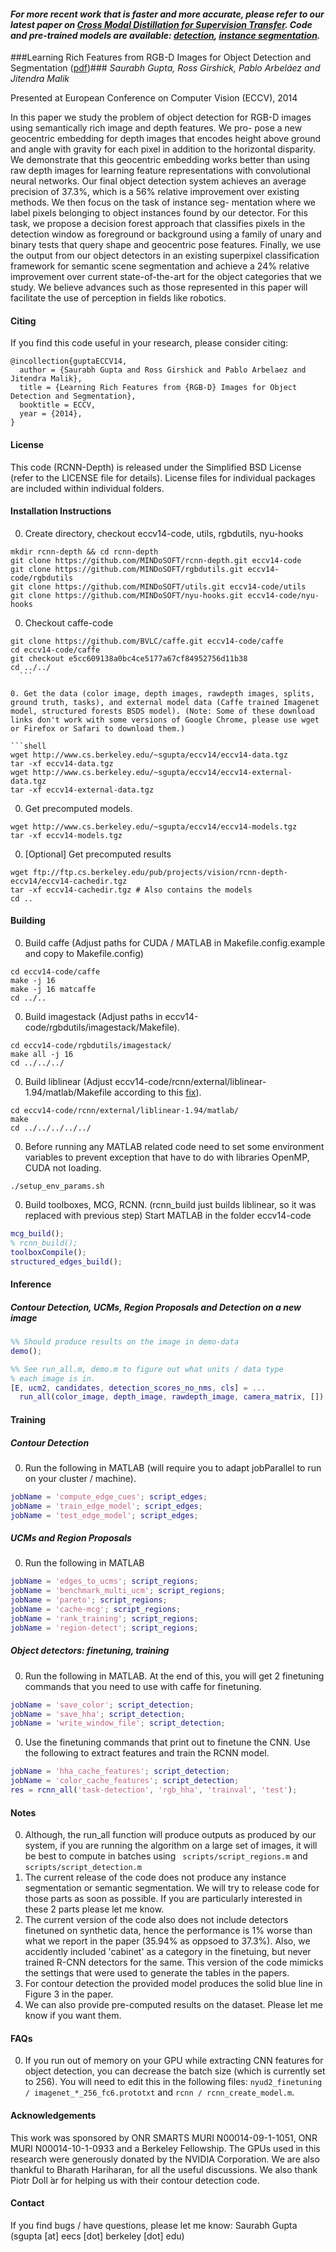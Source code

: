 #### _For more recent work that is faster and more accurate, please refer to our latest paper on [Cross Modal Distillation for Supervision Transfer](http://arxiv.org/pdf/1507.00448.pdf). Code and pre-trained models are available:  [detection](https://github.com/s-gupta/fast-rcnn/tree/distillation), [instance segmentation](https://github.com/s-gupta/fast-rcnn/tree/sds-distillation)._


###Learning Rich Features from RGB-D Images for Object Detection and Segmentation ([pdf](http://www.cs.berkeley.edu/~sgupta/pdf/rcnn-depth.pdf))###
*Saurabh Gupta, Ross Girshick, Pablo Arbeláez and Jitendra Malik*

Presented at European Conference on Computer Vision (ECCV), 2014 

In this paper we study the problem of object detection for RGB-D images using semantically rich image and depth features. We pro- pose a new geocentric embedding for depth images that encodes height above ground and angle with gravity for each pixel in addition to the horizontal disparity. We demonstrate that this geocentric embedding works better than using raw depth images for learning feature representations with convolutional neural networks. Our final object detection system achieves an average precision of 37.3%, which is a 56% relative improvement over existing methods. We then focus on the task of instance seg- mentation where we label pixels belonging to object instances found by our detector. For this task, we propose a decision forest approach that classifies pixels in the detection window as foreground or background using a family of unary and binary tests that query shape and geocentric pose features. Finally, we use the output from our object detectors in an existing superpixel classification framework for semantic scene segmentation and achieve a 24% relative improvement over current state-of-the-art for the object categories that we study. We believe advances such as those represented in this paper will facilitate the use of perception in fields like robotics.


#### Citing ####
If you find this code useful in your research, please consider citing:

    @incollection{guptaECCV14,
      author = {Saurabh Gupta and Ross Girshick and Pablo Arbelaez and Jitendra Malik},
      title = {Learning Rich Features from {RGB-D} Images for Object Detection and Segmentation},
      booktitle = ECCV,
      year = {2014},
    }

#### License ####
This code (RCNN-Depth) is released under the Simplified BSD License (refer to the LICENSE file for details). License files for individual packages are included within individual folders.

#### Installation Instructions ####
0. Create directory, checkout eccv14-code, utils, rgbdutils, nyu-hooks

  ```shell
  mkdir rcnn-depth && cd rcnn-depth
  git clone https://github.com/MINDoSOFT/rcnn-depth.git eccv14-code
  git clone https://github.com/MINDoSOFT/rgbdutils.git eccv14-code/rgbdutils
  git clone https://github.com/MINDoSOFT/utils.git eccv14-code/utils
  git clone https://github.com/MINDoSOFT/nyu-hooks.git eccv14-code/nyu-hooks
  ```

0. Checkout caffe-code 

  ```shell
  git clone https://github.com/BVLC/caffe.git eccv14-code/caffe
  cd eccv14-code/caffe
  git checkout e5cc609138a0bc4ce5177a67cf84952756d11b38
  cd ../../
    ```
  
0. Get the data (color image, depth images, rawdepth images, splits, ground truth, tasks), and external model data (Caffe trained Imagenet model, structured forests BSDS model). (Note: Some of these download links don't work with some versions of Google Chrome, please use wget or Firefox or Safari to download them.)

  ```shell
  wget http://www.cs.berkeley.edu/~sgupta/eccv14/eccv14-data.tgz
  tar -xf eccv14-data.tgz
  wget http://www.cs.berkeley.edu/~sgupta/eccv14/eccv14-external-data.tgz
  tar -xf eccv14-external-data.tgz
  ```

0. Get precomputed models.
 
  ```shell
  wget http://www.cs.berkeley.edu/~sgupta/eccv14/eccv14-models.tgz
  tar -xf eccv14-models.tgz 
  ```

0. [Optional] Get precomputed results

  ```shell
  wget ftp://ftp.cs.berkeley.edu/pub/projects/vision/rcnn-depth-eccv14/eccv14-cachedir.tgz
  tar -xf eccv14-cachedir.tgz # Also contains the models
  cd ..
  ```

#### Building ####
0. Build caffe (Adjust paths for CUDA / MATLAB in Makefile.config.example and copy to Makefile.config)

  ```shell
  cd eccv14-code/caffe
  make -j 16
  make -j 16 matcaffe
  cd ../..
  ```
  
0. Build imagestack (Adjust paths in eccv14-code/rgbdutils/imagestack/Makefile).
  ```shell
  cd eccv14-code/rgbdutils/imagestack/
  make all -j 16
  cd ../../../
  ```
  
0. Build liblinear (Adjust eccv14-code/rcnn/external/liblinear-1.94/matlab/Makefile according to this [fix](https://github.com/s-gupta/rcnn-depth/issues/2#issuecomment-214543179)).

  ```shell
  cd eccv14-code/rcnn/external/liblinear-1.94/matlab/
  make
  cd ../../../../../
  ```

0. Before running any MATLAB related code need to set some environment variables to prevent exception that have to do with libraries OpenMP, CUDA not loading.

  ```shell
  ./setup_env_params.sh
  ```

0. Build toolboxes, MCG, RCNN. (rcnn_build just builds liblinear, so it was replaced with previous step) Start MATLAB in the folder eccv14-code

  ```matlab
  mcg_build();
  % rcnn_build();
  toolboxCompile();
  structured_edges_build();
  ```

#### Inference ####
##### Contour Detection, UCMs, Region Proposals and Detection on a new image #####
  ```matlab
  %% Should produce results on the image in demo-data 
  demo();
  
  %% See run_all.m, demo.m to figure out what units / data type
  % each image is in.
  [E, ucm2, candidates, detection_scores_no_nms, cls] = ...
    run_all(color_image, depth_image, rawdepth_image, camera_matrix, []);
  ```
  
#### Training ####
##### Contour Detection #####
0. Run the following in MATLAB (will require you to adapt jobParallel to run on your cluster / machine).

  ```matlab
  jobName = 'compute_edge_cues'; script_edges;
  jobName = 'train_edge_model'; script_edges;
  jobName = 'test_edge_model'; script_edges;
  ```

##### UCMs and Region Proposals #####
0. Run the following in MATLAB

  ```matlab
  jobName = 'edges_to_ucms'; script_regions;
  jobName = 'benchmark_multi_ucm'; script_regions;
  jobName = 'pareto'; script_regions;
  jobName = 'cache-mcg'; script_regions;
  jobName = 'rank_training'; script_regions;
  jobName = 'region-detect'; script_regions;
  ```

##### Object detectors: finetuning, training #####
0. Run the following in MATLAB. At the end of this, you will get 2 finetuning commands that you need to use with caffe for finetuning.

  ```matlab
  jobName = 'save_color'; script_detection;
  jobName = 'save_hha'; script_detection;
  jobName = 'write_window_file'; script_detection;
  ```

0. Use the finetuning commands that print out to finetune the CNN. Use the following to extract features and train the RCNN model.

  ```matlab
  jobName = 'hha_cache_features'; script_detection;
  jobName = 'color_cache_features'; script_detection;
  res = rcnn_all('task-detection', 'rgb_hha', 'trainval', 'test');
  ```
  
#### Notes ####
0. Although, the run_all function will produce outputs as produced by our system, if you are running the algorithm on a large set of images, it will be best to compute in batches using ``` scripts/script_regions.m``` and ```scripts/script_detection.m```
0. The current release of the code does not produce any instance segmentation or semantic segmentation. We will try to release code for those parts as soon as possible. If you are particularly interested in these 2 parts please let me know.
0. The current version of the code also does not include detectors finetuned on synthetic data, hence the performance is 1% worse than what we report in the paper (35.94% as oppsoed to 37.3%). Also, we accidently included 'cabinet' as a category in the finetuing, but never trained R-CNN detectors for the same. This version of the code mimicks the settings that were used to generate the tables in the papers.
0. For contour detection the provided model produces the solid blue line in Figure 3 in the paper.
0. We can also provide pre-computed results on the dataset. Please let me know if you want them.

#### FAQs ####
0. If you run out of memory on your GPU while extracting CNN features for object detection, you can decrease the batch size (which is currently set to 256). You will need to edit this in the following files: ```nyud2_finetuning / imagenet_*_256_fc6.prototxt``` and ```rcnn / rcnn_create_model.m```.

#### Acknowledgements ####
This work was sponsored by ONR SMARTS MURI N00014-09-1-1051, ONR MURI N00014-10-1-0933 and a Berkeley Fellowship. The GPUs used in this research were generously donated by the NVIDIA Corporation. We are also thankful to Bharath Hariharan, for all the useful discussions. We also thank Piotr Doll ́ar for helping us with their contour detection code.

#### Contact ####
If you find bugs / have questions, please let me know: Saurabh Gupta (sgupta [at] eecs [dot] berkeley [dot] edu)
